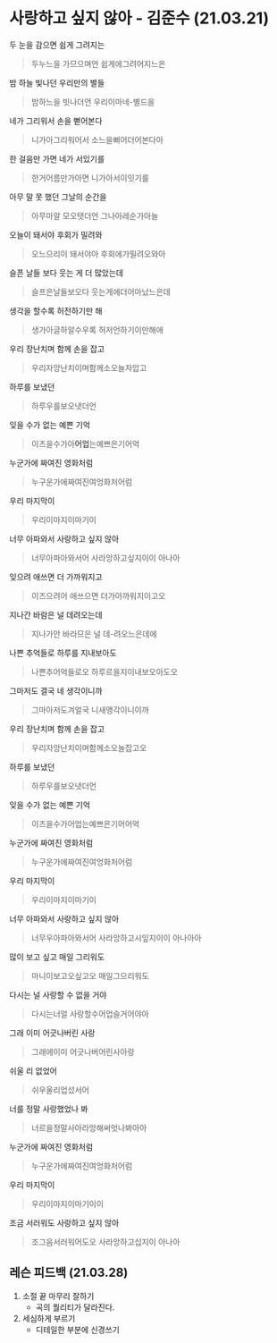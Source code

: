 # 사랑하고 싶지 않아 - 김준수 (21.03.21)

두 눈을 감으면 쉽게 그려지는

> 두누느을 가므으며언 쉽게에그려어지느은

밤 하늘 빛나던 우리만의 별들

> 밤하느을 빗나더언 우리이마네-별드을

네가 그리워서 손을 뻗어본다

>니가아그리워어서 소느을뻐어더어본다아

한 걸음만 가면 네가 서있기를

> 한거어름만가아면 니가아서이잇기를

아무 말 못 했던 그날의 순간을

>아무마알 모오탯더언 그나아레순가아늘

오늘이 돼서야 후회가 밀려와

>오느으리이 돼서야아 후회에가밀려오와아

슬픈 날들 보다 웃는 게 더 많았는데

>슬프은날들보오다 웃는게에더어마났느은데

생각을 할수록 허전하기만 해

> 생가아글하알수우록 허저언하기이만해애

우리 장난치며 함께 손을 잡고

>우리자앙난치이며함께소오늘자압고

하루를 보냈던

>하루우를보오냇더언

잊을 수가 없는 예쁜 기억

>이즈을수가아**어업**는예쁘은기어억

누군가에 짜여진 영화처럼

>누구운가에짜여진여엉화처어럼

우리 마지막이

>우리이마지이마기이

너무 아파와서 사랑하고 싶지 않아

>너무아파아와서어 사라앙하고싶지이이 아나아

잊으려 애쓰면 더 가까워지고

>이즈으려어 애쓰으면 더가아까워지이고오

지나간 바람은 널 데려오는데

>지나가안 바라므은 널 데-려오느은데에

나쁜 추억들로 하루를 지내보아도

>나쁜추어억들로오 하루르을지이내보오아도오

그마저도 결국 네 생각이니까

> 그마아저도겨얼국 니새앵각이니이까

우리 장난치며 함께 손을 잡고

>우리자앙난치이며함께소오늘잡고오

하루를 보냈던

>하루우를보오냇더언

잊을 수가 없는 예쁜 기억

>이즈을수가어업는예쁘은기어어억

누군가에 짜여진 영화처럼

>누구운가에짜여진여엉화처어럼

우리 마지막이

>우리이마지이마기이

너무 아파와서 사랑하고 싶지 않아

>너무우아파아와서어 사라앙하고시잎지이이 아나아아

많이 보고 싶고 매일 그리워도

>마니이보고오싶고오 매일그으리워도

다시는 널 사랑할 수 없을 거야

>다시는너얼 사랑할수어업슬거어야아

그래 이미 어긋나버린 사랑

>그래에이미 어긋나버어린사아랑

쉬울 리 없었어

>쉬우울리업섰서어

너를 정말 사랑했었나 봐

>너르을정말사아라앙해써엇나봐아아

누군가에 짜여진 영화처럼

>누구운가에짜여진여엉화처어럼

우리 마지막이

>우리이마지이마기이이

조금 서러워도 사랑하고 싶지 않아 

>조그음서러워어도오 사라앙하고십지이 아나아





## 레슨 피드백 (21.03.28)

1. 소절 끝 마무리 잘하기 
   - 곡의 퀄리티가 달라진다.
2. 세심하게 부르기
   - 디테일한 부분에 신경쓰기